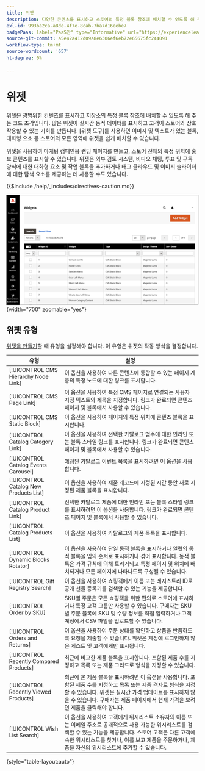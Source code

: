 ```yaml
---
title: 위젯
description: 다양한 콘텐츠를 표시하고 스토어의 특정 블록 참조에 배치할 수 있도록 해 주는 코드 조각을 제공하는 위젯에 대해 알아봅니다.
exl-id: 993ba2ca-a8de-4f7e-8cab-7ba7d16eebe7
badgePaas: label="PaaS만" type="Informative" url="https://experienceleague.adobe.com/en/docs/commerce/user-guides/product-solutions" tooltip="Adobe Commerce 온 클라우드 프로젝트(Adobe 관리 PaaS 인프라) 및 온프레미스 프로젝트에만 적용됩니다."
source-git-commit: a5e42a412d09a8e6306ef6eb72e65675fc244091
workflow-type: tm+mt
source-wordcount: '657'
ht-degree: 0%

---
```


# 위젯

위젯은 광범위한 컨텐츠를 표시하고 저장소의 특정 블록 참조에 배치할 수 있도록 해 주는 코드 조각입니다. 많은 위젯이 실시간 동적 데이터를 표시하고 고객이 스토어와 상호 작용할 수 있는 기회를 만듭니다. [위젯 도구]를 사용하면 이미지 및 텍스트가 있는 블록, 대화형 요소 등 스토어의 모든 영역에 위젯을 쉽게 배치할 수 있습니다.

위젯을 사용하여 마케팅 캠페인용 랜딩 페이지를 만들고, 스토어 전체의 특정 위치에 홍보 콘텐츠를 표시할 수 있습니다. 위젯은 외부 검토 시스템, 비디오 채팅, 투표 및 구독 양식에 대한 대화형 요소 및 작업 블록을 추가하거나 태그 클라우드 및 이미지 슬라이더에 대한 탐색 요소를 제공하는 데 사용할 수도 있습니다.

{{$include /help/_includes/directives-caution.md}}

![새 제품 목록 위젯](./assets/storefront-home-page-new-products.png){width="700" zoomable="yes"}

## 위젯 유형

[위젯을 만들기](widget-create.md)할 때 유형을 설정해야 합니다. 이 유형은 위젯의 작동 방식을 결정합니다.

| 유형 | 설명 |
|--- |--- |
| [!UICONTROL CMS Hierarchy Node Link] | 이 옵션을 사용하여 다른 콘텐츠에 통합할 수 있는 페이지 계층의 특정 노드에 대한 링크를 표시합니다. |
| [!UICONTROL CMS Page Link] | 이 옵션을 사용하여 특정 CMS 페이지로 연결되는 사용자 지정 텍스트와 제목을 지정합니다. 링크가 완료되면 콘텐츠 페이지 및 블록에서 사용할 수 있습니다. |
| [!UICONTROL CMS Static Block] | 이 옵션을 사용하여 페이지의 특정 위치에 콘텐츠 블록을 표시합니다. |
| [!UICONTROL Catalog Category Link] | 이 옵션을 사용하여 선택한 카탈로그 범주에 대한 인라인 또는 블록 스타일 링크를 표시합니다. 링크가 완료되면 콘텐츠 페이지 및 블록에서 사용할 수 있습니다. |
| [!UICONTROL Catalog Events Carousel] | 예정된 카탈로그 이벤트 목록을 표시하려면 이 옵션을 사용합니다. |
| [!UICONTROL Catalog New Products List] | 이 옵션을 사용하여 제품 레코드에 지정된 시간 동안 새로 지정된 제품 블록을 표시합니다. |
| [!UICONTROL Catalog Product Link] | 선택한 카탈로그 제품에 대한 인라인 또는 블록 스타일 링크를 표시하려면 이 옵션을 사용합니다. 링크가 완료되면 콘텐츠 페이지 및 블록에서 사용할 수 있습니다. |
| [!UICONTROL Catalog Products List] | 이 옵션을 사용하여 카탈로그의 제품 목록을 표시합니다. |
| [!UICONTROL Dynamic Blocks Rotator] | 이 옵션을 사용하여 단일 동적 블록을 표시하거나 일련의 동적 블록을 임의 순서로 표시하거나 섞어 표시합니다. 동적 블록은 가격 규칙에 의해 트리거되고 특정 페이지 및 위치에 배치되거나 모든 페이지에 나타나도록 구성될 수 있습니다. |
| [!UICONTROL Gift Registry Search] | 이 옵션을 사용하여 쇼핑객에게 이름 또는 레지스트리 ID로 공개 선물 등록기를 검색할 수 있는 기능을 제공합니다. |
| [!UICONTROL Order by SKU] | SKU별 주문은 모든 쇼핑객을 위한 편의로 스토어에 표시하거나 특정 고객 그룹만 사용할 수 있습니다. 구매자는 SKU별 주문 블록에 SKU 및 수량 정보를 직접 입력하거나 고객 계정에서 CSV 파일을 업로드할 수 있습니다. |
| [!UICONTROL Orders and Returns] | 이 옵션을 사용하여 주문 상태를 확인하고 상품을 반품하도록 요청을 제출할 수 있습니다. 위젯은 계정에 로그인하지 않은 게스트 및 고객에게만 표시됩니다. |
| [!UICONTROL Recently Compared Products] | 최근에 비교한 제품 블록을 표시합니다. 포함된 제품 수를 지정하고 목록 또는 제품 그리드로 형식을 지정할 수 있습니다. |
| [!UICONTROL Recently Viewed Products] | 최근에 본 제품 블록을 표시하려면 이 옵션을 사용합니다. 포함된 제품 수를 지정하고 목록 또는 제품 격자로 형식을 지정할 수 있습니다. 위젯은 실시간 가격 업데이트를 표시하지 않을 수 있습니다. 구매자는 제품 페이지에서 현재 가격을 보려면 제품을 클릭해야 합니다. |
| [!UICONTROL Wish List Search] | 이 옵션을 사용하여 고객에게 위시리스트 소유자의 이름 또는 이메일 주소로 공개적으로 사용 가능한 위시리스트를 검색할 수 있는 기능을 제공합니다. 스토어 고객은 다른 고객에 속한 위시리스트를 찾거나, 이를 보고 제품을 주문하거나, 제품을 자신의 위시리스트에 추가할 수 있습니다. |

{style="table-layout:auto"}

<!-- Last updated from includes: 2022-08-30 15:36:09 -->
